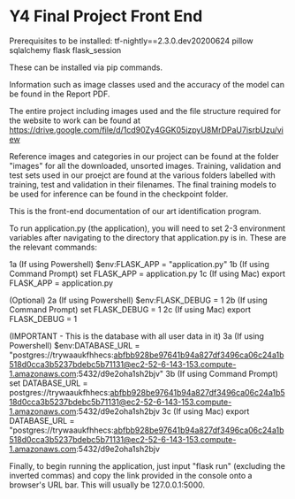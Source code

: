 # Y4 Final Project Front End #

Prerequisites to be installed:
tf-nightly==2.3.0.dev20200624
pillow
sqlalchemy
flask
flask_session

These can be installed via pip commands.

Information such as image classes used and the accuracy of the model can be found in the Report PDF.

The entire project including images used and the file structure required for the website to work can be found at https://drive.google.com/file/d/1cd90Zy4GGK05izpyU8MrDPaU7isrbUzu/view

Reference images and categories in our project can be found at the folder "images" for all the downloaded, unsorted images.
Training, validation and test sets used in our proejct are found at the various folders labelled with training, test and validation in their filenames. 
The final training models to be used for inference can be found in the checkpoint folder.

This is the front-end documentation of our art identification program.

To run application.py (the application), you will need to set 2-3 environment variables after navigating to the directory that application.py is in.
These are the relevant commands:

1a (If using Powershell) $env:FLASK_APP = "application.py"
1b (If using Command Prompt) set FLASK_APP = application.py
1c (If using Mac) export FLASK_APP = application.py

(Optional)
2a (If using Powershell) $env:FLASK_DEBUG = 1
2b (If using Command Prompt) set FLASK_DEBUG = 1
2c (If using Mac) export FLASK_DEBUG = 1

(IMPORTANT - This is the database with all user data in it)
3a (If using Powershell) $env:DATABASE_URL = "postgres://trywaaukfhhecs:abfbb928be97641b94a827df3496ca06c24a1b518d0cca3b5237bdebc5b71131@ec2-52-6-143-153.compute-1.amazonaws.com:5432/d9e2oha1sh2bjv"
3b (If using Command Prompt) set DATABASE_URL = postgres://trywaaukfhhecs:abfbb928be97641b94a827df3496ca06c24a1b518d0cca3b5237bdebc5b71131@ec2-52-6-143-153.compute-1.amazonaws.com:5432/d9e2oha1sh2bjv
3c (If using Mac) export DATABASE_URL = "postgres://trywaaukfhhecs:abfbb928be97641b94a827df3496ca06c24a1b518d0cca3b5237bdebc5b71131@ec2-52-6-143-153.compute-1.amazonaws.com:5432/d9e2oha1sh2bjv

Finally, to begin running the application, just input "flask run" (excluding the inverted commas) and copy the link provided in the console
onto a browser's URL bar. This will usually be 127.0.0.1:5000. 
